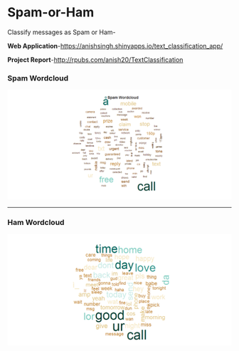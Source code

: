 # Spam-or-Ham

Classify messages as Spam or Ham-

__Web Application__-https://anishsingh.shinyapps.io/text_classification_app/

__Project Report__-http://rpubs.com/anish20/TextClassification

### Spam Wordcloud

![github logo](https://github.com/anishsingh20/Spam-or-Ham/blob/master/Spam-wordcloud.png)

-------------

### Ham Wordcloud

![](https://github.com/anishsingh20/Spam-or-Ham/blob/master/Ham-wordcloud.png)

